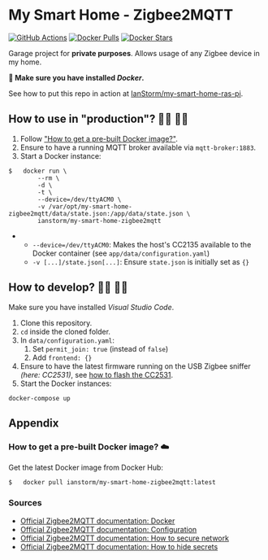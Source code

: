 # My Smart Home - Zigbee2MQTT

[![GitHub Actions](https://img.shields.io/endpoint.svg?url=https%3A%2F%2Factions-badge.atrox.dev%2FIanStorm%2Fmy-smart-home-zigbee2mqtt%2Fbadge%3Fref%3Dmain&style=flat&label=build&logo=none)](https://actions-badge.atrox.dev/IanStorm/my-smart-home-zigbee2mqtt/goto?ref=main)
[![Docker Pulls](https://img.shields.io/docker/pulls/ianstorm/my-smart-home-zigbee2mqtt)](https://hub.docker.com/r/ianstorm/my-smart-home-zigbee2mqtt)
[![Docker Stars](https://img.shields.io/docker/stars/ianstorm/my-smart-home-zigbee2mqtt)](https://hub.docker.com/r/ianstorm/my-smart-home-zigbee2mqtt)

Garage project for **private purposes**.
Allows usage of any Zigbee device in my home.

**🐳 Make sure you have installed *Docker*.**

See how to put this repo in action at [IanStorm/my-smart-home-ras-pi](https://github.com/IanStorm/my-smart-home-ras-pi).


## How to use in "production"? 👨‍💼 👩‍💼

1. Follow ["How to get a pre-built Docker image?"](#-how-to-get-a-pre-built-docker-image-☁️).
2. Ensure to have a running MQTT broker available via `mqtt-broker:1883`.
2. Start a Docker instance:
```
$	docker run \
		--rm \
		-d \
		-t \
		--device=/dev/ttyACM0 \
		-v /var/opt/my-smart-home-zigbee2mqtt/data/state.json:/app/data/state.json \
		ianstorm/my-smart-home-zigbee2mqtt
```
*
	* `--device=/dev/ttyACM0`: Makes the host's CC2135 available to the Docker container (see `app/data/configuration.yaml`)
	* `-v [...]/state.json[...]`: Ensure `state.json` is initially set as `{}`


## How to develop? 👨‍💻 👩‍💻

Make sure you have installed *Visual Studio Code*.

1. Clone this repository.
2. `cd` inside the cloned folder.
2. In `data/configuration.yaml`:
	1. Set `permit_join: true` (instead of `false`)
	2. Add `frontend: {}`
2. Ensure to have the latest firmware running on the USB Zigbee sniffer *(here: CC2531)*, see [how to flash the CC2531](https://www.zigbee2mqtt.io/information/flashing_the_cc2531.html).
2. Start the Docker instances:
```
docker-compose up
```


## Appendix


### How to get a pre-built Docker image? ☁️

Get the latest Docker image from Docker Hub:
```
$	docker pull ianstorm/my-smart-home-zigbee2mqtt:latest
```


### Sources

* [Official Zigbee2MQTT documentation: Docker](https://www.zigbee2mqtt.io/information/docker.html#docker)
* [Official Zigbee2MQTT documentation: Configuration](https://www.zigbee2mqtt.io/information/configuration.html#configuration)
* [Official Zigbee2MQTT documentation: How to secure network](https://www.zigbee2mqtt.io/advanced/zigbee/03_secure_network.html)
* [Official Zigbee2MQTT documentation: How to hide secrets](https://www.zigbee2mqtt.io/guide/configuration/zigbee-network.html#specifying-network-key-in-a-different-file)
